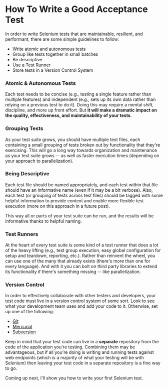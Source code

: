 # How To Write a Good Acceptance Test

In order to write Selenium tests that are maintainable, resilient, and performant, there are some simple guidelines to follow:

+ Write atomic and autonomous tests
+ Group like tests together in small batches
+ Be descriptive
+ Use a Test Runner
+ Store tests in a Version Control System

### Atomic & Autonomous Tests

Each test needs to be concise (e.g., testing a single feature rather than multiple features) and independent (e.g., sets up its own data rather than relying on a previous test to do it). Doing this may require a mental shift, discipline, and more up front effort. But __it will make a dramatic impact on the quality, effectiveness, and maintainability of your tests__.

### Grouping Tests

As your test suite grows, you should have multiple test files, each containing a small grouping of tests broken out by functionality that they're exercising. This will go a long way towards organization and maintenance as your test suite grows -- as well as faster execution times (depending on your approach to parallelization).

### Being Descriptive

Each test file should be named appropriately, and each test within that file should have an informative name (even if it may be a bit verbose). Also, each test (or grouping of tests across test files) should be tagged with some helpful information to provide context and enable more flexible test execution (more on this approach in a future post).

This way all or parts of your test suite can be run, and the results will be informative thanks to helpful naming.

### Test Runners

At the heart of every test suite is some kind of a test runner that does a lot of the heavy lifting (e.g., test group execution, easy global configuration for setup and teardown, reporting, etc.). Rather than reinvent the wheel, you can use one of the many that already exists (there's more than one for every language). And with it you can bolt on third party libraries to extend its functionality if there's something missing -- like parallelization.

### Version Control

In order to effectively collaborate with other testers and developers, your test code must live in a version control system of some sort. Look to see what your development team uses and add your code to it. Otherwise, set up one of the following:

+ [Git](http://git-scm.com/)
+ [Mercurial](http://mercurial.selenic.com/)
+ [Subversion](http://subversion.apache.org/)

Keep in mind that your test code can live in a __separate__ repository from the code of the application you're testing. Combining them may be advantageous, but if all you're doing is writing and running tests against web endpoints (which is a majority of what your testing will be with Selenium) then leaving your test code in a separate repository is a fine way to go.

Coming up next, I'll show you how to write your first Selenium test.
